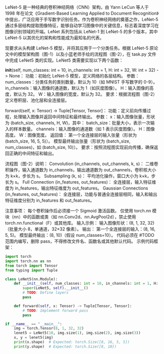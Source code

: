 LeNet-5 是一种经典的卷积神经网络（CNN）架构，由 Yann LeCun 等人于 1998 年在论文《Gradient-Based Learning Applied to Document Recognition》中提出，广泛应用于手写数字识别任务。作为卷积神经网络的奠基之作，LeNet-5 通过多层结构提取图像特征，能够自动学习图像中的关键信息，标志着深度学习在图像识别领域的开端。LeNet 系列包括从 LeNet-1 到 LeNet-5 的多个版本，其中 LeNet-5 以其优化的架构和性能成为最知名的代表。

现要求从头构建 LeNet-5 模型，并将其应用于一个分类任务。根据 LeNet-5 原论文中的模型架构图（图-1）以及小蓝老师手绘的流程图（图-2），在 task.py 文件中完成 LeNet5 类的实现。LeNet5 类需要实现以下两个函数：

__init__(self, num_classes: int = 10, in_channels: int = 1, H: int = 32, W: int = 32) -> None：
功能：初始化 LeNet-5 模型，定义网络的各层结构。
参数：
num_classes：分类任务的类别数量，默认为 10（如 MNIST 手写数字的 0-9）。
in_channels：输入图像的通道数，默认为 1（如灰度图像）。
H：输入图像的高度，默认为 32。
W：输入图像的宽度，默认为 32。
要求：根据流程图（图-2）定义卷积层、池化层和全连接层。

forward(self, x: Tensor) -> Tuple[Tensor, Tensor]：
功能：定义前向传播过程，处理输入图像并返回中间特征和最终输出。
参数：
x：输入图像张量，形状为 (batch_size, channels, H, W)，其中：
batch_size：批量大小，表示一次输入的样本数量。
channels：输入图像的通道数（如 1 表示灰度图像）。
H：图像高度。
W：图像宽度。
返回值：
第一个全连接层的输入张量（形状为 (batch_size, 16, 5, 5)）。
模型最终输出张量（形状为 (batch_size, num_classes)，如 (batch_size, 10)）。
要求：按照流程图实现前向传播，确保返回正确的中间特征和输出。

流程图（图-2）说明：
Convolution (in_channels, out_channels, k, s)：
二维卷积操作，输入通道数为 in_channels，输出通道数为 out_channels，卷积核大小为 k×k，步长为 s。
Subsampling (k, s)：
平均池化操作，窗口大小为 k×k，步长为 s。
Full Connection (in_features, out_features)：
全连接层，输入特征维度为 in_features，输出特征维度为 out_features。
Gaussian Connections (in_features, out_features)：
全连接层，功能与普通全连接层相同，输入和输出特征维度分别为 in_features 和 out_features。

注意事项：
每个卷积操作后必须接一个 Sigmoid 激活函数。
仅使用 torch.nn 模块（nn）中的函数或类（如 nn.Conv2d、nn.AvgPool2d），禁止使用 torch.nn.functional（F）或其他库。
输入示例：
输入图像形状：(8, 1, 32, 32)（批量大小 8，单通道，32×32 像素）。
输出：
第一个全连接层的输入：(8, 16, 5, 5)。
模型最终输出：(8, 10)（假设 num_classes=10）。
代码必须在 #TODO 范围内编写，删除 pass，不得修改文件名、函数名或其他默认代码。
示例代码框架：

```python
import torch
import torch.nn as nn
from torch import Tensor
from typing import Tuple

class LeNet5(nn.Module):
    def __init__(self, num_classes: int = 10, in_channels: int = 1, H: int = 32, W: int = 32) -> None:
        super(LeNet5, self).__init__()
        # TODO: Define layers
        pass

    def forward(self, x: Tensor) -> Tuple[Tensor, Tensor]:
        # TODO: Implement forward pass
        pass

if __name__ == "__main__":
    img = torch.Tensor(8, 1, 32, 32)
    lenet5 = LeNet5(10, img.size(1), img.size(2), img.size(3))
    x, y = lenet5(img)
    print(x.shape)  # Expected: torch.Size([8, 16, 5, 5])
    print(y.shape)  # Expected: torch.Size([8, 10])
```
